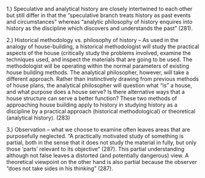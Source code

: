 1.)	Speculative and analytical history are closely intertwined to each other but still differ in that the “speculative branch treats history as past events and circumstances” whereas “analytic philosophy of history enquires into history as the discipline which discovers and understands the past” (281). 

2.)	Historical methodology vs. philosophy of history – As used in the analogy of house-building, a historical methodologist will study the practical aspects of the house (critically study the problems involved, examine the techniques used, and inspect the materials that are going to be used. The methodologist will be operating within the normal parameters of existing house building methods. The analytical philosopher, however, will take a different approach. Rather than instinctively drawing from previous methods of house plans, the analytical philosopher will question what “is” a house, and what purpose does a house serve? Is there alternative ways that a house structure can serve a better function? These two methods of approaching house building apply to history in studying history as a discipline by a practical approach (historical methodological) or theoretical (analytical history). (283)

3.)	Observation – what we choose to examine often leaves areas that are purposefully neglected. “A practically motivated study of something is partial, both in the sense that it does not study the material in fully, but only those ‘parts’ relevant to its objective” (287). This partial understanding although not false leaves a distorted (and potentially dangerous) view. A theoretical viewpoint on the other hand is also partial because the observer “does not take sides in his thinking” (287). 
